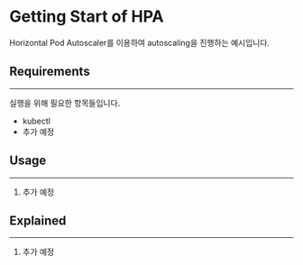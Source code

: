 # Getting Start of HPA

Horizontal Pod Autoscaler를 이용하여 autoscaling을 진행하는 예시입니다.

## Requirements

---

실행을 위해 필요한 항목들입니다.

- kubectl
- 추가 예정

## Usage

---

1. 추가 예정

## Explained

---

1. 추가 예정

